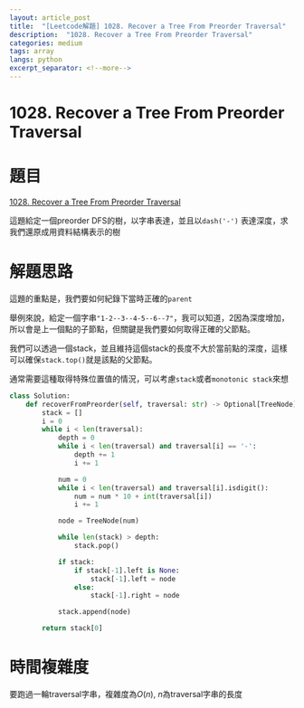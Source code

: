 ```yaml
---
layout: article_post
title:  "[Leetcode解題] 1028. Recover a Tree From Preorder Traversal"
description:  "1028. Recover a Tree From Preorder Traversal"
categories: medium
tags: array
langs: python
excerpt_separator: <!--more-->
---
```


# 1028. Recover a Tree From Preorder Traversal

# 題目

[1028. Recover a Tree From Preorder Traversal](https://leetcode.com/problems/recover-a-tree-from-preorder-traversal/description/?envType=daily-question&envId=2025-02-22)

這題給定一個preorder DFS的樹，以字串表達，並且以`dash('-')` 表達深度，求我們還原成用資料結構表示的樹

<!--more-->

# 解題思路

這題的重點是，我們要如何紀錄下當時正確的`parent`

舉例來說，給定一個字串`"1-2--3--4-5--6--7"`，我可以知道，2因為深度增加，所以會是上一個點的子節點，但關鍵是我們要如何取得正確的父節點。

我們可以透過一個stack，並且維持這個stack的長度不大於當前點的深度，這樣可以確保`stack.top()`就是該點的父節點。

通常需要這種取得特殊位置值的情況，可以考慮`stack`或者`monotonic stack`來想

```python
class Solution:
    def recoverFromPreorder(self, traversal: str) -> Optional[TreeNode]:
        stack = []
        i = 0
        while i < len(traversal):
            depth = 0
            while i < len(traversal) and traversal[i] == '-':
                depth += 1
                i += 1

            num = 0
            while i < len(traversal) and traversal[i].isdigit():
                num = num * 10 + int(traversal[i])
                i += 1

            node = TreeNode(num)

            while len(stack) > depth:
                stack.pop()

            if stack:
                if stack[-1].left is None:
                    stack[-1].left = node
                else:
                    stack[-1].right = node

            stack.append(node)

        return stack[0]
```

# 時間複雜度

要跑過一輪traversal字串，複雜度為$O(n)$, $n$為traversal字串的長度